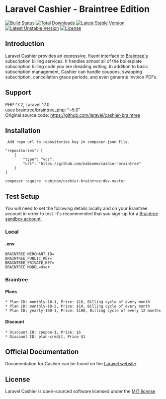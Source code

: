 # Laravel Cashier - Braintree Edition

[![Build Status](https://travis-ci.org/laravel/cashier-braintree.svg)](https://travis-ci.org/laravel/cashier-braintree)
[![Total Downloads](https://poser.pugx.org/laravel/cashier-braintree/d/total.svg)](https://packagist.org/packages/laravel/cashier-braintree)
[![Latest Stable Version](https://poser.pugx.org/laravel/cashier-braintree/v/stable.svg)](https://packagist.org/packages/laravel/cashier-braintree)
[![Latest Unstable Version](https://poser.pugx.org/laravel/cashier-braintree/v/unstable.svg)](https://packagist.org/packages/laravel/cashier-braintree)
[![License](https://poser.pugx.org/laravel/cashier-braintree/license.svg)](https://packagist.org/packages/laravel/cashier-braintree)

## Introduction

Laravel Cashier provides an expressive, fluent interface to [Braintree's](https://www.braintreepayments.com/) subscription billing services. It handles almost all of the boilerplate subscription billing code you are dreading writing. In addition to basic subscription management, Cashier can handle coupons, swapping subscription, cancellation grace periods, and even generate invoice PDFs.

## Support
   PHP ^7.2, Laravel ^7.0 <br>
   uses braintree/braintree_php: "~5.0" <br>
   Original source code: https://github.com/laravel/cashier-braintree 
   
## Installation
     Add repo url to repositories key in composer.json file.

    "repositories": [
        {
            "type": "vcs",
            "url": "https://github.com/nabinem/cashier-braintree"
        }
    ]

    composer require  nabinem/cashier-braintree:dev-master

## Test Setup
You will need to set the following details locally and on your Braintree account in order to test. It's recommended that you sign-up for a [Braintree sandbox account](https://www.braintreepayments.com/sandbox).

### Local
#### .env
    BRAINTREE_MERCHANT_ID=
    BRAINTREE_PUBLIC_KEY=
    BRAINTREE_PRIVATE_KEY=
    BRAINTREE_MODEL=User

### Braintree
#### Plans
    * Plan ID: monthly-10-1, Price: $10, Billing cycle of every month
    * Plan ID: monthly-10-2, Price: $10, Billing cycle of every month
    * Plan ID: yearly-100-1, Price: $100, Billing cycle of every 12 months
#### Discount
    * Discount ID: coupon-1, Price: $5
    * Discount ID: plan-credit, Price $1


## Official Documentation

Documentation for Cashier can be found on the [Laravel website](http://laravel.com/docs/billing).

## License

Laravel Cashier is open-sourced software licensed under the [MIT license](http://opensource.org/licenses/MIT)
